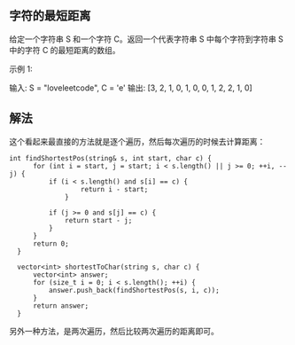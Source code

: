 ## 字符的最短距离

给定一个字符串 S 和一个字符 C。返回一个代表字符串 S 中每个字符到字符串 S 中的字符 C 的最短距离的数组。

示例 1:

输入: S = "loveleetcode", C = 'e'
输出: [3, 2, 1, 0, 1, 0, 0, 1, 2, 2, 1, 0]

## 解法

这个看起来最直接的方法就是逐个遍历，然后每次遍历的时候去计算距离：

```
int findShortestPos(string& s, int start, char c) {
      for (int i = start, j = start; i < s.length() || j >= 0; ++i, --j) {
          if (i < s.length() and s[i] == c) {
                  return i - start;
              }

          if (j >= 0 and s[j] == c) {
              return start - j;
          }
      }
      return 0;
  }

  vector<int> shortestToChar(string s, char c) {
      vector<int> answer;
      for (size_t i = 0; i < s.length(); ++i) {
          answer.push_back(findShortestPos(s, i, c));
      }
      return answer;
  }
```

另外一种方法，是两次遍历，然后比较两次遍历的距离即可。
